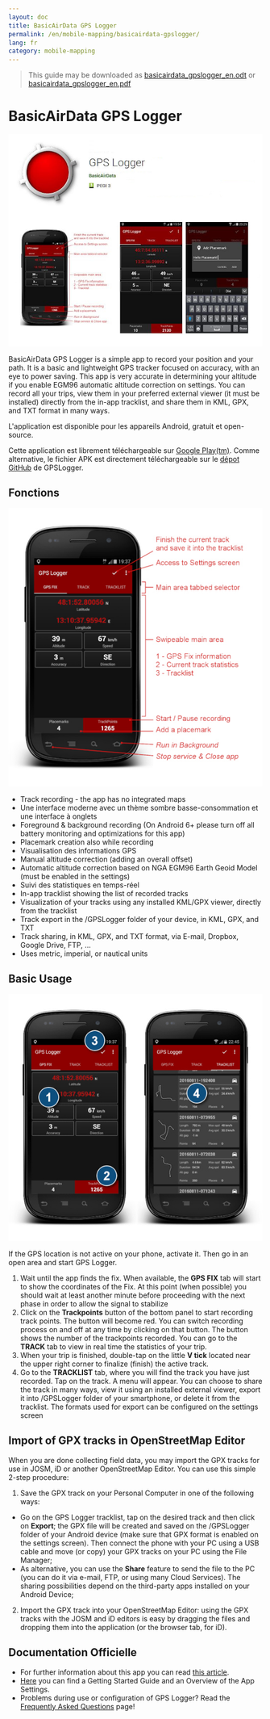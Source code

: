 ```yaml
---
layout: doc
title: BasicAirData GPS Logger
permalink: /en/mobile-mapping/basicairdata-gpslogger/
lang: fr
category: mobile-mapping
---
```


> This guide may be downloaded as [basicairdata_gpslogger_en.odt](/files/basicairdata_gpslogger_en.odt) or [basicairdata_gpslogger_en.pdf](/files/basicairdata_gpslogger_en.pdf)  

BasicAirData GPS Logger
=======================

![BasicAirData-GPSLogger-002][]

BasicAirData GPS Logger is a simple app to record your position and your path. It is a basic and lightweight GPS tracker focused on accuracy, with an eye to power saving. This app is very accurate in determining your altitude if you enable EGM96 automatic altitude correction on settings. You can record all your trips, view them in your preferred external viewer (it must be installed) directly from the in-app tracklist, and share them in KML, GPX, and TXT format in many ways.

L'application est disponible pour les appareils Android, gratuit et open-source.

Cette application est librement téléchargeable sur [Google Play(tm)](https://play.google.com/store/apps/details?id=eu.basicairdata.graziano.gpslogger).
Comme alternative, le fichier APK est directement téléchargeable sur le [dépot GitHub](https://github.com/BasicAirData/GPSLogger/tree/master/apk) de GPSLogger.

Fonctions
--------

![BasicAirData-GPSLogger-000][]

* Track recording - the app has no integrated maps
* Une interface moderne avec un thème sombre basse-consommation et une interface à onglets
* Foreground & background recording (On Android 6+ please turn off all battery monitoring and optimizations for this app)
* Placemark creation also while recording
* Visualisation des informations GPS
* Manual altitude correction (adding an overall offset)
* Automatic altitude correction based on NGA EGM96 Earth Geoid Model (must be enabled in the settings)
* Suivi des statistiques en temps-réel
* In-app tracklist showing the list of recorded tracks
* Visualization of your tracks using any installed KML/GPX viewer, directly from the tracklist
* Track export in the /GPSLogger folder of your device, in KML, GPX, and TXT
* Track sharing, in KML, GPX, and TXT format, via E-mail, Dropbox, Google Drive, FTP, ...
* Uses metric, imperial, or nautical units

Basic Usage
-----------

![BasicAirData-GPSLogger-001][]

If the GPS location is not active on your phone, activate it. Then go in an open area and start GPS Logger.

1. Wait until the app finds the fix. When available, the __GPS FIX__ tab will start to show the coordinates of the Fix. At this point (when possible) you should wait at least another minute before proceeding with the next phase in order to allow the signal to stabilize
2. Click on the __Trackpoints__ button of the bottom panel to start recording track points. The button will become red. You can switch recording process on and off at any time by clicking on that button. The button shows the number of the trackpoints recorded.
You can go to the __TRACK__ tab to view in real time the statistics of your trip.
3. When your trip is finished, double-tap on the little __V tick__ located near the upper right corner to finalize (finish) the active track.
4. Go to the __TRACKLIST__ tab, where you will find the track you have just recorded. Tap on the track. A menu will appear. You can choose to share the track in many ways, view it using an installed external viewer, export it into /GPSLogger folder of your smartphone, or delete it from the tracklist. The formats used for export can be configured on the settings screen

Import of GPX tracks in OpenStreetMap Editor
--------------------------------------------

When you are done collecting field data, you may import the GPX tracks for use in JOSM, iD or another OpenStreetMap Editor.
You can use this simple 2-step procedure:

1. Save the GPX track on your Personal Computer in one of the following ways:
* Go on the GPS Logger tracklist, tap on the desired track and then click on __Export__; the GPX file will be created and saved on the /GPSLogger folder of your Android device (make sure that GPX format is enabled on the settings screen). Then connect the phone with your PC using a USB cable and move (or copy) your GPX tracks on your PC using the File Manager;
* As alternative, you can use the __Share__ feature to send the file to the PC (you can do it via e-mail, FTP, or using many Cloud Services). The sharing possibilities depend on the third-party apps installed on your Android Device;
2. Import the GPX track into your OpenStreetMap Editor: using the GPX tracks with the JOSM and iD editors is easy by dragging the files and dropping them into the application (or the browser tab, for iD).

Documentation Officielle
----------------------

- For further information about this app you can read [this article](http://www.basicairdata.eu/projects/android/android-gps-logger/).<br>
- [Here](http://www.basicairdata.eu/projects/android/android-gps-logger/getting-started-guide-for-gps-logger/) you can find a Getting Started Guide and an Overview of the App Settings.<br>
- Problems during use or configuration of GPS Logger? Read the [Frequently Asked Questions](https://github.com/BasicAirData/GPSLogger/blob/master/readme.md#frequently-asked-questions) page!

[BasicAirData-GPSLogger-002]:  /images/mobile-mapping/basicairdata-gpslogger_002.en.jpg
[BasicAirData-GPSLogger-000]:  /images/mobile-mapping/basicairdata-gpslogger_000.en.jpg
[BasicAirData-GPSLogger-001]:  /images/mobile-mapping/basicairdata-gpslogger_001.en.jpg